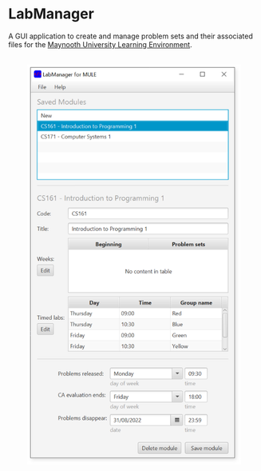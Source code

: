 # LabManager
A GUI application to create and manage problem sets and their associated files for the [Maynooth University Learning Environment](https://mural.maynoothuniversity.ie/13386/).
<br/><br/>
<p align="center">
  <img src="src/media/screenshot6.png" alt="screenshot" height="800"/>
</p>
